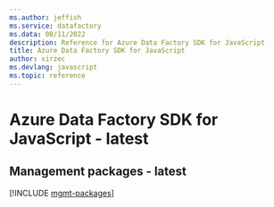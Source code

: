 ```yaml
---
ms.author: jeffish
ms.service: datafactory
ms.data: 08/11/2022
description: Reference for Azure Data Factory SDK for JavaScript
title: Azure Data Factory SDK for JavaScript
author: xirzec
ms.devlang: javascript
ms.topic: reference
---
```

# Azure Data Factory SDK for JavaScript - latest

## Management packages - latest
[!INCLUDE [mgmt-packages](data-factory-mgmt-index.md)]